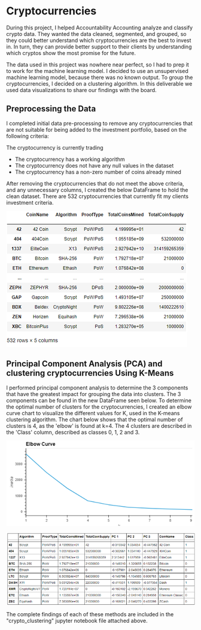 # Cryptocurrencies

During this project, I helped Accountability Accounting analyze and classify crypto data. They wanted the data cleaned, segmented, and grouped, so they could better understand which cryptocurrencies are the best to invest in. In turn, they can provide better support to their clients by understanding which cryptos show the most promise for the future.

The data used in this project was nowhere near perfect, so I had to prep it to work for the machine learning model. I decided to use an unsupervised machine learning model, because there was no known output. To group the cryptocurrencies, I decided on a clustering algorithm. In this deliverable we used data visualizations to share our findings with the board.

## Preprocessing the Data
I completed initial data pre-processing to remove any cryptocurrencies that are not suitable for being added to the investment portfolio, based on the following criteria:

The cryptocurrency is currently trading
- The cryptocurrency has a working algorithm
- The cryptocurrency does not have any null values in the dataset
- The cryptocurrency has a non-zero number of coins already mined

After removing the cryptocurrencies that do not meet the above criteria, and any unnecessary columns, I created the below DataFrame to hold the clean dataset. There are 532 cryptocurrencies that currently fit my clients investment criteria.

![InitialCryptoDF](Resources/InitialCryptoDF.PNG)

## Principal Component Analysis (PCA) and clustering cryptocurrencies Using K-Means
I performed principal component analysis to determine the 3 components that have the greatest impact for grouping the data into clusters. The 3 components can be found in the new DataFrame seen below. To determine the optimal number of clusters for the cryptocurrencies, I created an elbow curve chart to visualize the different values for K, used in the K-means clustering algorithm. The chart below shows that the optimal number of clusters is 4, as the 'elbow' is found at k=4. The 4 clusters are described in the 'Class' column, described as classes 0, 1, 2 and 3.

![Elbow](Resources/Elbow.PNG)


![DFwithClustersandClasses](Resources/DFwithClustersandClasses.PNG)

The complete findings of each of these methods are included in the "crypto_clustering" jupyter notebook file attached above.
